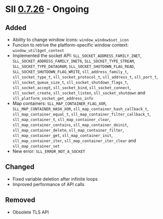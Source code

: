 # Sll [0.7.26] - Ongoing

## Added

- Ability to change window icons: `window_window$set_icon`
- Funcion to retrive the platform-specific window context: `window_util$get_context`
- Implemented the socket API: `SLL_SOCKET_ADDRESS_FAMILY_INET`, `SLL_SOCKET_ADDRESS_FAMILY_INET6`, `SLL_SOCKET_TYPE_STREAM`, `SLL_SOCKET_TYPE_DATAGRAM`, `SLL_SOCKET_SHUTDOWN_FLAG_READ`, `SLL_SOCKET_SHUTDOWN_FLAG_WRITE`, `sll_address_family_t`, `sll_socket_type_t`, `sll_socket_protocol_t`, `sll_address_t`, `sll_port_t`, `sll_socket_queue_size_t`, `sll_socket_shutdown_flags_t`, `sll_socket_accept`, `sll_socket_bind`, `sll_socket_connect`, `sll_socket_create`, `sll_socket_listen`, `sll_socket_shutdown` and `sll_platform_socket_get_address_info`
- Map containers: `SLL_MAP_CONTAINER_FLAG_XOR`, `SLL_MAP_CONTAINER_HASH_XOR`, `sll_map_container_hash_callback_t`, `sll_map_container_equal_t`, `sll_map_container_filter_callback_t`, `sll_map_container_t`, `sll_map_container_clear`, `sll_map_container_contains`, `sll_map_container_deinit`, `sll_map_container_delete`, `sll_map_container_filter`, `sll_map_container_get`, `sll_map_container_init`, `sll_map_container_iter`, `sll_map_container_iter_clear` and `sll_map_container_set`
- New error: `SLL_ERROR_NOT_A_SOCKET`

## Changed

- Fixed variable deletion after infinite loops
- Improved performance of API calls

## Removed

- Obsolete TLS API

[0.7.26]: https://github.com/sl-lang/sll/compare/sll-v0.7.25...main

